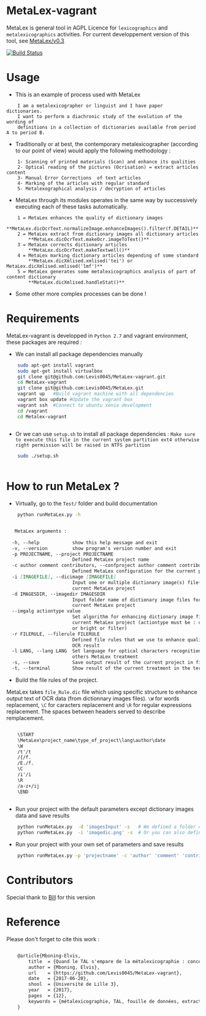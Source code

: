 # MetaLex-vagrant 
MetaLex is general tool in AGPL Licence for `lexicographics` and `metalexicographics` activities.
For current developpement version of this tool, see [MetaLex/v0.3](https://github.com/Levis0045/MetaLex/tree/v0.3)


[![Build Status](https://travis-ci.org/claroline/Distribution.svg?branch=master)](mteprojet.fr/MetaLex-vagrant)


# Usage


- This is an example of process used with MetaLex 

```
    I am a metalexicographer or linguist and I have paper dictionaries. 
    I want to perform a diachronic study of the evolution of the wording of 
    definitions in a collection of dictionaries available from period A to period B.
```

- Traditionally or at best, the contemporary metalexicographer (according to our point of view)
  would apply the following methodology :
  
```
    1- Scanning of printed materials (Scan) and enhance its qualities
    2- Optical reading of the pictures (Ocrisation) = extract articles content 
    3- Manual Error Corrections  of text articles                   
    4- Marking of the articles with regular standard                 
    5- Metalexographical analysis / decryption of articles 
```

- MetaLex through its modules operates in the same way by successively executing 
  each of these tasks automatically.
  
```
    1 = MetaLex enhances the quality of dictionary images 
        **MetaLex.dicOcrText.normalizeImage.enhanceImages().filter(f.DETAIL)**
    2 = MetaLex extract from dictionary images all dictionary articles 
        **MetaLex.dicOcrText.makeOcr.imageToText()**
    3 = MetaLex corrects dictionary articles 
        **MetaLex.dicOcrText.makeTextwell()**
    4 = MetaLex marking dictionary articles depending of some standard 
        **MetaLex.dicXmlised.xmlised('tei') or MetaLex.dicXmlised.xmlised('lmf')**
    5 = MetaLex generates some metalexicographics analysis of part of content dictionary 
        **MetaLex.dicXmlised.handleStat()**
```

- Some other more complex processes can be done !


# Requirements

MetaLex-vagrant is developped in `Python 2.7` and vagrant environment, these packages are required :

- We can install all package dependencies manually

```sh
    sudo apt-get install vagrant
    sudo apt-get install virtualbox
    git clone git@github.com:Levis0045/MetaLex-vagrant.git
    cd MetaLex-vagrant
    git clone git@github.com:Levis0045/MetaLex.git
    vagrant up   #Build vagrant machine with all dependencies
    vagrant box update #Update the vagrant box
    vagrant ssh  #Connect to ubuntu xenia development
    cd /vagrant
    cd Metalex-vagrant
    
```

- Or we can use `setup.sh` to install all package dependencies : `Make sure to execute this file in the current system partition ext4 otherwise right permission will be raised in NTFS partition`
  
```sh
    sudo ./setup.sh
    
```

# How to run MetaLex ?

- Virtually, go to the  `Test/` folder and build documentation 
  
```sh
    python runMetaLex.py -h

```

```md

   MetaLex arguments :
   
  -h, --help            show this help message and exit
  -v, --version         show program's version number and exit
  -p PROJECTNAME, --project PROJECTNAME
                        Defined MetaLex project name
  -c author comment contributors, --confproject author comment contributors
                        Defined MetaLex configuration for the current project
  -i [IMAGEFILE], --dicimage [IMAGEFILE]
                        Input one or multiple dictionary image(s) file(s) for
                        current MetaLex project
  -d IMAGESDIR, --imagedir IMAGESDIR
                        Input folder name of dictionary image files for
                        current MetaLex project
  --imgalg actiontype value
                        Set algorithm for enhancing dictionary image files for
                        current MetaLex project (actiontype must be : constrat
                        or bright or filter)
  -r FILERULE, --filerule FILERULE
                        Defined file rules that we use to enhance quality of
                        OCR result
  -l LANG, --lang LANG  Set language for optical characters recognition and
                        others MetaLex treatment
  -s, --save            Save output result of the current project in files
  -t, --terminal        Show result of the current treatment in the terminal

```


- Build the file rules of the project. 


MetaLex takes `file_Rule.dic` file which using  specific structure to enhance output text of OCR data (from dictionnary images files). `\W` for words replacement, `\C` for caracters replacement and `\R`  for regular expressions replacement. The spaces between headers served to describe remplacement.

```md

    \START
    \MetaLex\project_name\type_of_project\lang\author\date
    \W
    /t'/t
    /{/f.
    /E./f.
    \C
    /i'/i
    \R
    /a-z+/ij
    \END
    
```

- Run your project with the default parameters except dictionary images data and save results


```sh
    python runMetaLex.py  -d 'imagesInput' -s   # We defined a folder containing dictionnary images for current treatment 
    python runMetaLex.py  -i 'imagedic.png' -s  # Or you can also defined a single dictionnary image
```

- Run your project with your own set of parameters and save results


```sh
    python runMetaLex.py -p 'projectname' -c 'author' 'comment' 'contributors' -d 'imagesInput' -r 'file_Rule.dic' -l 'fra' -s
```

# Contributors

Special thank to [Bill](https://github.com/billmetangmo) for this version


# Reference

Please don't forget to cite this work :

```latex

    @article{Mboning-Elvis,
        title  = {Quand le TAL s'empare de la métalexicographie : conception d'un outil pour le métalexicographe},
        author = {Mboning, Elvis},
        url    = {https://github.com/Levis0045/MetaLex-vagrant},
        date   = {2017-06-20},
        shool  = {Université de Lille 3},
        year   = {2017},
        pages  = {12},
        keywords = {métalexicographie, TAL, fouille de données, extraction d'information, lecture optique, lexicographie, Xmlisation, DTD}
    }
    
```


